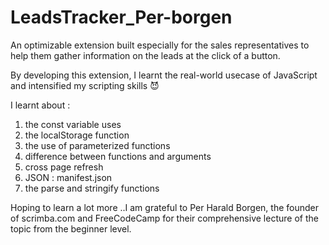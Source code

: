 # LeadsTracker_Per-borgen
An optimizable extension built especially for the sales representatives to help them gather information on the leads at the click of a button.

By developing this extension, I learnt the real-world usecase of JavaScript and intensified my scripting skills 😈

I learnt about :

1) the const variable uses
2) the localStorage function
3) the use of parameterized functions
4) difference between functions and arguments
5) cross page refresh
6) JSON : manifest.json
7) the parse and stringify functions


Hoping to learn a lot more ..I am grateful to Per Harald Borgen, the founder of scrimba.com and FreeCodeCamp for their comprehensive lecture of the topic from the beginner level.
